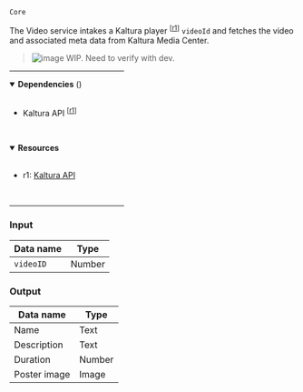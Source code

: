 `Core` <!-- category start --><!-- category end -->

The Video service intakes a Kaltura player <sup>[[r1](#resources)]</sup> `videoId` and fetches the video and associated meta data from Kaltura Media Center.

> ![image](https://user-images.githubusercontent.com/3793636/117873641-a6835d00-b265-11eb-8433-8c9c73a2e999.png) WIP. Need to verify with dev.

<hr width="40%" />

<!-- toc start open="true" depthStart="3" depthEnd="5" --><!-- toc end -->

<details open="true">
  <summary><strong>Dependencies</strong> (<!-- dependencyCount start --><!-- dependencyCount end -->)</summary><br />

- Kaltura API <sup>[[r1](#resources)]</sup>

<br />
</details>

<!-- usedby start --><!-- usedby end -->

<!-- backlinks start --><!-- backlinks end -->

<a name="resources"></a>
<details open="true">
  <summary><strong>Resources</strong></summary><br />

- r1: [Kaltura API](http://player.kaltura.com/docs/api)

<br />
</details>

<hr width="40%" />

### Input

| Data name | Type |
| --------- | ---- |
| `videoID` | Number |

### Output

| Data name | Type |  
| --------- | ---- |
| Name | Text |
| Description | Text |
| Duration | Number |
| Poster image | Image |


